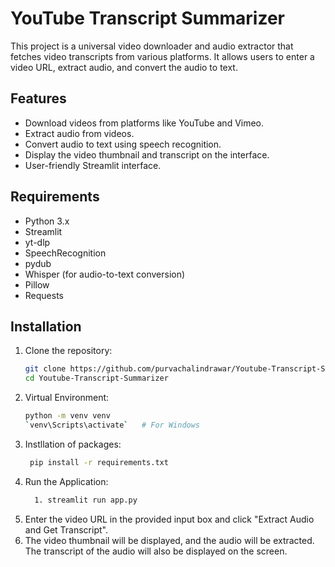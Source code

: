 # YouTube Transcript Summarizer

This project is a universal video downloader and audio extractor that fetches video transcripts from various platforms. It allows users to enter a video URL, extract audio, and convert the audio to text.

## Features

- Download videos from platforms like YouTube and Vimeo.
- Extract audio from videos.
- Convert audio to text using speech recognition.
- Display the video thumbnail and transcript on the interface.
- User-friendly Streamlit interface.

## Requirements

- Python 3.x
- Streamlit
- yt-dlp
- SpeechRecognition
- pydub
- Whisper (for audio-to-text conversion)
- Pillow
- Requests

## Installation

1. Clone the repository:
   ```bash
   git clone https://github.com/purvachalindrawar/Youtube-Transcript-Summarizer.git
   cd Youtube-Transcript-Summarizer
   
2. Virtual Environment:
   ```bash
   python -m venv venv
   `venv\Scripts\activate`   # For Windows

3. Instllation of packages:
   ```bash
    pip install -r requirements.txt
   
4. Run the Application:
   ```bash
     1. streamlit run app.py

5. Enter the video URL in the provided input box and click "Extract Audio and Get Transcript".
6. The video thumbnail will be displayed, and the audio will be extracted. The transcript of the audio will also be displayed on the screen.

